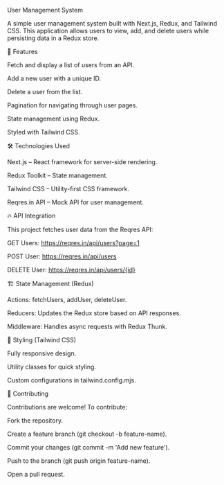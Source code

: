 User Management System

A simple user management system built with Next.js, Redux, and Tailwind CSS. This application allows users to view, add, and delete users while persisting data in a Redux store.

🚀 Features

Fetch and display a list of users from an API.

Add a new user with a unique ID.

Delete a user from the list.

Pagination for navigating through user pages.

State management using Redux.

Styled with Tailwind CSS.

🛠️ Technologies Used

Next.js – React framework for server-side rendering.

Redux Toolkit – State management.

Tailwind CSS – Utility-first CSS framework.

Reqres.in API – Mock API for user management.


🔥 API Integration

This project fetches user data from the Reqres API:

GET Users: https://reqres.in/api/users?page=1

POST User: https://reqres.in/api/users

DELETE User: https://reqres.in/api/users/{id}

🏗️ State Management (Redux)

Actions: fetchUsers, addUser, deleteUser.

Reducers: Updates the Redux store based on API responses.

Middleware: Handles async requests with Redux Thunk.

🎨 Styling (Tailwind CSS)

Fully responsive design.

Utility classes for quick styling.

Custom configurations in tailwind.config.mjs.

🤝 Contributing

Contributions are welcome! To contribute:

Fork the repository.

Create a feature branch (git checkout -b feature-name).

Commit your changes (git commit -m 'Add new feature').

Push to the branch (git push origin feature-name).

Open a pull request.
